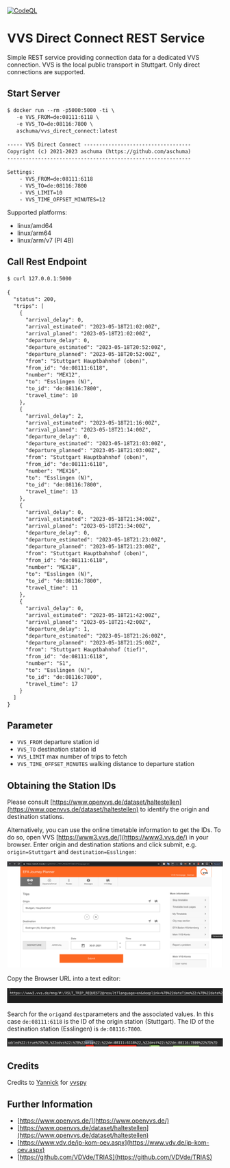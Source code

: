 [![CodeQL](https://github.com/aschuma/vvs_direct_connect/actions/workflows/codeql-analysis.yml/badge.svg)](https://github.com/aschuma/vvs_direct_connect/actions/workflows/codeql-analysis.yml)


# VVS Direct Connect REST Service
Simple REST service providing connection data for a dedicated VVS connection. VVS is the local public transport in Stuttgart. Only direct connections are supported.

## Start Server
```shell
$ docker run --rm -p5000:5000 -ti \
   -e VVS_FROM=de:08111:6118 \
   -e VVS_TO=de:08116:7800 \
   aschuma/vvs_direct_connect:latest

----- VVS Direct Connect -----------------------------------
Copyright (c) 2021-2023 aschuma (https://github.com/aschuma)
------------------------------------------------------------

Settings:
	- VVS_FROM=de:08111:6118
	- VVS_TO=de:08116:7800
	- VVS_LIMIT=10
	- VVS_TIME_OFFSET_MINUTES=12

```

Supported platforms:

* linux/amd64
* linux/arm64
* linux/arm/v7 (PI 4B)

## Call Rest Endpoint
```shell
$ curl 127.0.0.1:5000

{
  "status": 200,
  "trips": [
    {
      "arrival_delay": 0,
      "arrival_estimated": "2023-05-18T21:02:00Z",
      "arrival_planed": "2023-05-18T21:02:00Z",
      "departure_delay": 0,
      "departure_estimated": "2023-05-18T20:52:00Z",
      "departure_planned": "2023-05-18T20:52:00Z",
      "from": "Stuttgart Hauptbahnhof (oben)",
      "from_id": "de:08111:6118",
      "number": "MEX12",
      "to": "Esslingen (N)",
      "to_id": "de:08116:7800",
      "travel_time": 10
    },
    {
      "arrival_delay": 2,
      "arrival_estimated": "2023-05-18T21:16:00Z",
      "arrival_planed": "2023-05-18T21:14:00Z",
      "departure_delay": 0,
      "departure_estimated": "2023-05-18T21:03:00Z",
      "departure_planned": "2023-05-18T21:03:00Z",
      "from": "Stuttgart Hauptbahnhof (oben)",
      "from_id": "de:08111:6118",
      "number": "MEX16",
      "to": "Esslingen (N)",
      "to_id": "de:08116:7800",
      "travel_time": 13
    },
    {
      "arrival_delay": 0,
      "arrival_estimated": "2023-05-18T21:34:00Z",
      "arrival_planed": "2023-05-18T21:34:00Z",
      "departure_delay": 0,
      "departure_estimated": "2023-05-18T21:23:00Z",
      "departure_planned": "2023-05-18T21:23:00Z",
      "from": "Stuttgart Hauptbahnhof (oben)",
      "from_id": "de:08111:6118",
      "number": "MEX18",
      "to": "Esslingen (N)",
      "to_id": "de:08116:7800",
      "travel_time": 11
    },
    {
      "arrival_delay": 0,
      "arrival_estimated": "2023-05-18T21:42:00Z",
      "arrival_planed": "2023-05-18T21:42:00Z",
      "departure_delay": 1,
      "departure_estimated": "2023-05-18T21:26:00Z",
      "departure_planned": "2023-05-18T21:25:00Z",
      "from": "Stuttgart Hauptbahnhof (tief)",
      "from_id": "de:08111:6118",
      "number": "S1",
      "to": "Esslingen (N)",
      "to_id": "de:08116:7800",
      "travel_time": 17
    }
  ]
}

```
## Parameter

- `VVS_FROM` departure station id 
- `VVS_TO` destination station id 
- `VVS_LIMIT` max number of trips to fetch
- `VVS_TIME_OFFSET_MINUTES` walking distance to departure station

## Obtaining the Station IDs

Please consult [https://www.openvvs.de/dataset/haltestellen](https://www.openvvs.de/dataset/haltestellen) to identify the origin and destination stations. 

Alternatively, you can use the online timetable information to get the IDs. To do so, open VVS [https://www3.vvs.de/](https://www3.vvs.de/) in your browser. Enter origin and destination stations and click submit, e.g. `origin=Stuttgart` and `destination=Esslingen`:

![VVS](https://raw.githubusercontent.com/aschuma/vvs_direct_connect/main/doc/010_search.png)

Copy the Browser URL into a text editor:

![Search](https://raw.githubusercontent.com/aschuma/vvs_direct_connect/main/doc/020_url.png)

Search for the `orig`and `dest`parameters and the associated values. In this case `de:08111:6118` is the ID of the origin station (Stuttgart).  The ID of the destination station (Esslingen) is `de:08116:7800`.

![URL](https://raw.githubusercontent.com/aschuma/vvs_direct_connect/main/doc/030_url_parameter.png)

## Credits
Credits to [Yannick](https://github.com/zaanposni) for [vvspy](https://pypi.org/project/vvspy/)

## Further Information
* [https://www.openvvs.de/](https://www.openvvs.de/)
* [https://www.openvvs.de/dataset/haltestellen](https://www.openvvs.de/dataset/haltestellen)
* [https://www.vdv.de/ip-kom-oev.aspx](https://www.vdv.de/ip-kom-oev.aspx)
* [https://github.com/VDVde/TRIAS](https://github.com/VDVde/TRIAS)
